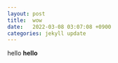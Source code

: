 ```yaml
---
layout: post
title:  wow
date:   2022-03-08 03:07:08 +0900
categories: jekyll update
---
```

hello
**hello**
```

```